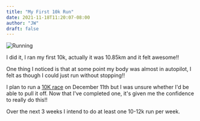 ```yaml
---
title: "My First 10k Run"
date: 2021-11-18T11:20:07-08:00
author: "JW"
draft: false
---
```


![Running](/running.jpeg)

I did it, I ran my first 10k, actually it was 10.85km and it felt awesome!!
<!--more-->


One thing I noticed is that at some point my body was almost in autopilot, I felt as though I could just run without stopping!!

I plan to run a [10K race](http://runwalnutcreek.com/) on December 11th but I was unsure whether I'd be able to pull it off. Now that I've completed one, it's given me the confidence to really do this!!

Over the next 3 weeks I intend to do at least one 10-12k run per week.




